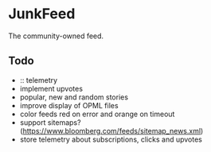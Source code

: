 # JunkFeed

The community-owned feed.

## Todo

- :: telemetry
- implement upvotes
- popular, new and random stories
- improve display of OPML files 
- color feeds red on error and orange on timeout
- support sitemaps? (https://www.bloomberg.com/feeds/sitemap_news.xml)
- store telemetry about subscriptions, clicks and upvotes
